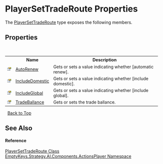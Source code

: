 # PlayerSetTradeRoute Properties
 

The <a href="T_EmptyKeys_Strategy_AI_Components_ActionsPlayer_PlayerSetTradeRoute">PlayerSetTradeRoute</a> type exposes the following members.


## Properties
&nbsp;<table><tr><th></th><th>Name</th><th>Description</th></tr><tr><td>![Public property](media/pubproperty.gif "Public property")</td><td><a href="P_EmptyKeys_Strategy_AI_Components_ActionsPlayer_PlayerSetTradeRoute_AutoRenew">AutoRenew</a></td><td>
Gets or sets a value indicating whether [automatic renew].</td></tr><tr><td>![Public property](media/pubproperty.gif "Public property")</td><td><a href="P_EmptyKeys_Strategy_AI_Components_ActionsPlayer_PlayerSetTradeRoute_IncludeDomestic">IncludeDomestic</a></td><td>
Gets or sets a value indicating whether [include domestic].</td></tr><tr><td>![Public property](media/pubproperty.gif "Public property")</td><td><a href="P_EmptyKeys_Strategy_AI_Components_ActionsPlayer_PlayerSetTradeRoute_IncludeGlobal">IncludeGlobal</a></td><td>
Gets or sets a value indicating whether [include global].</td></tr><tr><td>![Public property](media/pubproperty.gif "Public property")</td><td><a href="P_EmptyKeys_Strategy_AI_Components_ActionsPlayer_PlayerSetTradeRoute_TradeBallance">TradeBallance</a></td><td>
Gets or sets the trade ballance.</td></tr></table>&nbsp;
<a href="#playersettraderoute-properties">Back to Top</a>

## See Also


#### Reference
<a href="T_EmptyKeys_Strategy_AI_Components_ActionsPlayer_PlayerSetTradeRoute">PlayerSetTradeRoute Class</a><br /><a href="N_EmptyKeys_Strategy_AI_Components_ActionsPlayer">EmptyKeys.Strategy.AI.Components.ActionsPlayer Namespace</a><br />